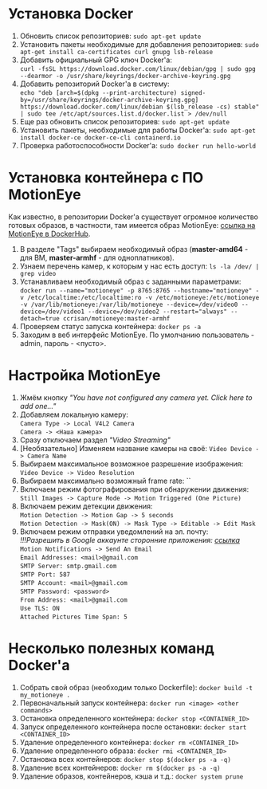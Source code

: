# Установка Docker
1. Обновить список репозиториев: `sudo apt-get update`
2. Установить пакеты необходимые для добавления репозиториев: `sudo apt-get install ca-certificates curl gnupg lsb-release`
3. Добавить официальный GPG ключ Docker'a:  
`curl -fsSL https://download.docker.com/linux/debian/gpg | sudo gpg --dearmor -o /usr/share/keyrings/docker-archive-keyring.gpg`
4. Добавить репозиторий Docker'a в систему:  
`echo "deb [arch=$(dpkg --print-architecture) signed-by=/usr/share/keyrings/docker-archive-keyring.gpg] https://download.docker.com/linux/debian $(lsb_release -cs) stable" | sudo tee /etc/apt/sources.list.d/docker.list > /dev/null`
5. Еще раз обновить список репозиториев: `sudo apt-get update`
6. Установить пакеты, необходимые для работы Docker'a: `sudo apt-get install docker-ce docker-ce-cli containerd.io`
7. Проверка работоспособности Docker'a: `sudo docker run hello-world`

# Установка контейнера с ПО MotionEye
Как известно, в репозитории Docker'a существует огромное количество готовых образов, в частности, там имеется образ MotionEye: [cсылка на MotionEye в DockerHub](https://hub.docker.com/r/ccrisan/motioneye/).  
1. В разделе "Tags" выбираем необходимый образ (**master-amd64** - для ВМ, **master-armhf** - для одноплатников).
2. Узнаем перечень камер, к которым у нас есть доступ: `ls -la /dev/ | grep video`
3. Устанавливаем необходимый образ с заданными параметрами:  
`docker run --name="motioneye" -p 8765:8765 --hostname="motioneye" -v /etc/localtime:/etc/localtime:ro -v /etc/motioneye:/etc/motioneye -v /var/lib/motioneye:/var/lib/motioneye --device=/dev/video0 --device=/dev/video1 --device=/dev/video2 --restart="always" --detach=true ccrisan/motioneye:master-armhf`
4. Проверяем статус запуска контейнера: `docker ps -a`
5. Заходим в веб интерфейс MotionEye. По умолчанию пользователь - admin, пароль - <пусто>.

# Настройка MotionEye
1. Жмём кнопку *"You have not configured any camera yet. Click here to add one..."*
2. Добавляем локальную камеру:  
`Camera Type -> Local V4L2 Camera`  
`Camera -> <Наша камера>`
3. Сразу отключаем раздел *"Video Streaming"*
4. [Необязательно] Изменяем название камеры на своё: `Video Device -> Camera Name`
5. Выбираем максимальное возможное разрешение изображения: `Video Device -> Video Resolution`
6. Выбираем максимально возможный frame rate: ``
7. Включаем режим фотографирования при обнаружении движения: `Still Images -> Capture Mode -> Motion Triggered (One Picture)`
8. Включаем режим детекции движения:  
`Motion Detection -> Motion Gap -> 5 seconds`  
`Motion Detection -> Mask(ON) -> Mask Type -> Editable -> Edit Mask`
9. Включаем режим отправки уведомлений на эл. почту:  
*!!!Разрешить в Google аккаунте сторонние приложения: [ссылка](https://myaccount.google.com/lesssecureapps)*  
`Motion Notifications -> Send An Email`  
`Email Addresses: <mail>@gmail.com`  
`SMTP Server: smtp.gmail.com`  
`SMTP Port: 587`  
`SMTP Account: <mail>@gmail.com`  
`SMTP Password: <password>`  
`From Address: <mail>@gmail.com`  
`Use TLS: ON`  
`Attached Pictures Time Span: 5`  

# Несколько полезных команд Docker'a
1. Собрать свой образ (необходим только Dockerfile): `docker build -t my_motioneye .`
2. Первоначальный запуск контейнера: `docker run <image> <other commands>`
3. Остановка определенного контейнера: `docker stop <CONTAINER_ID>`
4. Запуск определенного контейнера после остановки: `docker start <CONTAINER_ID>`
5. Удаление определенного контейнера: `docker rm <CONTAINER_ID>`
6. Удаление определенного образа: `docker rmi <CONTAINER_ID>`
7. Остановка всех контейнеров: `docker stop $(docker ps -a -q)`
8. Удаление всех контейнеров: `docker rm $(docker ps -a -q)`
9. Удаление образов, контейнеров, кэша и т.д.: `docker system prune`

